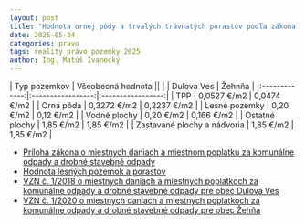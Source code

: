 ```yaml
---
layout: post
title: "Hodnota ornej pôdy a trvalých trávnatých porastov podľa zákona o miestnych daniach"
date: 2025-05-24
categories: pravo 
tags: reality právo pozemky 2025
author: Ing. Matúš Ivanecký
---
```


| Typ pozemkov | Všeobecná hodnota ||
|              | Dulova Ves | Žehnňa |
|:-------------:|:-----------------:|:-----------------:|
| TPP          | 0,0527 €/m2 |  	0,0474 €/m2 |
| Orná pôda    | 0,3272 €/m2 |   	0,2237 €/m2 |
| Lesné pozemky     |  0,20 €/m2 | 0,12 €/m2  |
| Vodné plochy      |  0,20 €/m2 | 0,166 €/m2 |
| Ostatné plochy    |  1,85 €/m2 | 1,85 €/m2 	|
| Zastavané plochy a nádvoria    | 1,85 €/m2 |   	1,85 €/m2 |

- [Príloha zákona o miestnych daniach a miestnom poplatku za komunálne odpady a drobné stavebné odpady](https://www.slov-lex.sk/ezbierky/pravne-predpisy/SK/ZZ/2004/582/20250401#prilohy.priloha-priloha_c_1_k_zakonu_c_582_2004_z_z_v_zneni_zakona_c_465_2008_z_z.op-hodnota_ornej_pody_op_a_trvalych_travnatych_porastov_ttp)
- [Hodnota lesných pozemok a porastov](https://www.forestportal.sk/odborna-sekcia-i/ekonomika-lesneho-hospodarstva/ocenovanie-lesov/priklad-vypoctu-hodnoty-lesa/)
- [VZN č. 1/2018 o miestnych daniach a miestnych poplatkoch za komunálne odpady a drobné stavebné odpady pre obec Dulova Ves](https://www.dulovaves.sk/download_file_f.php?id=1185206)
- [VZN č. 1/2020 o miestnych daniach a miestnych poplatkoch za komunálne odpady a drobné stavebné odpady pre obec Žehňa](https://www.uradne.sk/user/tablenews/file/913298)

